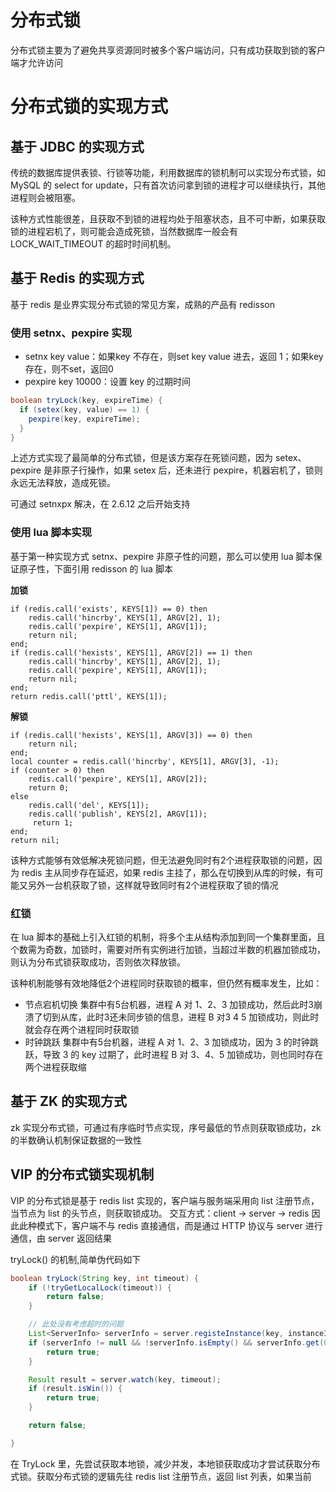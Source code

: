 # 分布式锁
分布式锁主要为了避免共享资源同时被多个客户端访问，只有成功获取到锁的客户端才允许访问

# 分布式锁的实现方式

## 基于 JDBC 的实现方式
传统的数据库提供表锁、行锁等功能，利用数据库的锁机制可以实现分布式锁，如 MySQL 的 select for update，只有首次访问拿到锁的进程才可以继续执行，其他进程则会被阻塞。

该种方式性能很差，且获取不到锁的进程均处于阻塞状态，且不可中断，如果获取锁的进程宕机了，则可能会造成死锁，当然数据库一般会有 LOCK_WAIT_TIMEOUT 的超时时间机制。


## 基于 Redis 的实现方式
基于 redis 是业界实现分布式锁的常见方案，成熟的产品有 redisson 
### 使用 setnx、pexpire 实现
- setnx key value：如果key 不存在，则set key value 进去，返回 1；如果key存在，则不set，返回0
- pexpire key 10000：设置 key 的过期时间

``` java
boolean tryLock(key, expireTime) {
  if (setex(key, value) == 1) {
    pexpire(key, expireTime);
  }
}
```

上述方式实现了最简单的分布式锁，但是该方案存在死锁问题，因为 setex、pexpire 是非原子行操作，如果 setex 后，还未进行 pexpire，机器宕机了，锁则永远无法释放，造成死锁。

可通过 setnxpx 解决，在 2.6.12 之后开始支持

### 使用 lua 脚本实现
基于第一种实现方式 setnx、pexpire 非原子性的问题，那么可以使用 lua 脚本保证原子性，下面引用 redisson 的 lua 脚本

**加锁**
``` shell
if (redis.call('exists', KEYS[1]) == 0) then  
    redis.call('hincrby', KEYS[1], ARGV[2], 1);  
    redis.call('pexpire', KEYS[1], ARGV[1]);  
    return nil;  
end;  
if (redis.call('hexists', KEYS[1], ARGV[2]) == 1) then  
    redis.call('hincrby', KEYS[1], ARGV[2], 1);  
    redis.call('pexpire', KEYS[1], ARGV[1]);  
	return nil;  
end;  
return redis.call('pttl', KEYS[1]);
``` 

**解锁**
``` shell
if (redis.call('hexists', KEYS[1], ARGV[3]) == 0) then  
    return nil; 
end;  
local counter = redis.call('hincrby', KEYS[1], ARGV[3], -1);  
if (counter > 0) then  
    redis.call('pexpire', KEYS[1], ARGV[2]);  
    return 0;  
else  
    redis.call('del', KEYS[1]);  
    redis.call('publish', KEYS[2], ARGV[1]);  
     return 1;  
end;  
return nil;
```

该种方式能够有效低解决死锁问题，但无法避免同时有2个进程获取锁的问题，因为 redis 主从同步存在延迟，如果 redis 主挂了，那么在切换到从库的时候，有可能又另外一台机获取了锁，这样就导致同时有2个进程获取了锁的情况

### 红锁
在 lua 脚本的基础上引入红锁的机制，将多个主从结构添加到同一个集群里面，且个数需为奇数，加锁时，需要对所有实例进行加锁，当超过半数的机器加锁成功，则认为分布式锁获取成功，否则依次释放锁。

该种机制能够有效地降低2个进程同时获取锁的概率，但仍然有概率发生，比如：
- 节点宕机切换
集群中有5台机器，进程 A 对 1、2、3 加锁成功，然后此时3崩溃了切到从库，此时3还未同步锁的信息，进程 B 对3 4 5 加锁成功，则此时就会存在两个进程同时获取锁
- 时钟跳跃
集群中有5台机器，进程 A 对 1、2、3 加锁成功，因为 3 的时钟跳跃，导致 3 的 key 过期了，此时进程 B 对 3、4、5 加锁成功，则也同时存在两个进程获取缩

## 基于 ZK 的实现方式
zk 实现分布式锁，可通过有序临时节点实现，序号最低的节点则获取锁成功，zk 的半数确认机制保证数据的一致性

## VIP 的分布式锁实现机制
VIP 的分布式锁是基于 redis list 实现的，客户端与服务端采用向 list 注册节点，当节点为 list 的头节点，则获取锁成功。
交互方式：client → server → redis
因此此种模式下，客户端不与 redis 直接通信，而是通过 HTTP 协议与 server 进行通信，由 server 返回结果

tryLock() 的机制,简单伪代码如下
``` java
boolean tryLock(String key, int timeout) {
    if (!tryGetLocalLock(timeout)) {
        return false;
    }

    // 此处没有考虑超时的问题
    List<ServerInfo> serverInfo = server.registeInstance(key, instanceId);
    if (serverInfo != null && !serverInfo.isEmpty() && serverInfo.get(0) == instanceId) {
        return true;
    }

    Result result = server.watch(key, timeout);
    if (result.isWin()) {
        return true;
    }

    return false;

}
```

在 TryLock 里，先尝试获取本地锁，减少并发，本地锁获取成功才尝试获取分布式锁。获取分布式锁的逻辑先往 redis list 注册节点，返回 list 列表，如果当前


